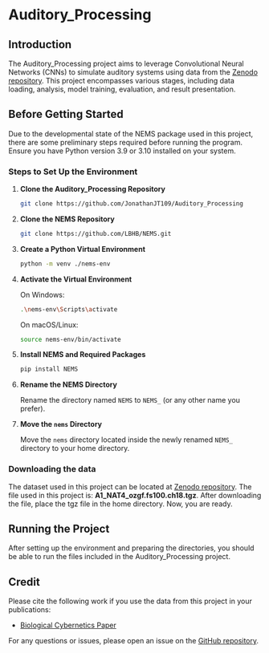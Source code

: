# Auditory_Processing

## Introduction

The Auditory_Processing project aims to leverage Convolutional Neural Networks (CNNs) to simulate auditory systems using
data from the [Zenodo repository](https://zenodo.org/records/8044773). This project encompasses various stages,
including data loading, analysis, model training, evaluation, and result presentation.

## Before Getting Started

Due to the developmental state of the NEMS package used in this project, there are some preliminary steps required
before running the program. Ensure you have Python version 3.9 or 3.10 installed on your system.

### Steps to Set Up the Environment

1. **Clone the Auditory_Processing Repository**

   ```bash
   git clone https://github.com/JonathanJT109/Auditory_Processing
   ```

2. **Clone the NEMS Repository**

   ```bash
   git clone https://github.com/LBHB/NEMS.git
   ```

3. **Create a Python Virtual Environment**

   ```bash
   python -m venv ./nems-env
   ```

4. **Activate the Virtual Environment**

   On Windows:

   ```bash
   .\nems-env\Scripts\activate
   ```

   On macOS/Linux:

   ```bash
   source nems-env/bin/activate
   ```

5. **Install NEMS and Required Packages**

   ```bash
   pip install NEMS
   ```

6. **Rename the NEMS Directory**

   Rename the directory named `NEMS` to `NEMS_` (or any other name you prefer).

7. **Move the `nems` Directory**

   Move the `nems` directory located inside the newly renamed `NEMS_` directory to your home directory.

### Downloading the data

The dataset used in this project can be located at [Zenodo repository](https://zenodo.org/records/8044773). The file
used in this project is: **A1_NAT4_ozgf.fs100.ch18.tgz**. After downloading the file, place the tgz file in the home
directory. Now, you are ready.

## Running the Project

After setting up the environment and preparing the directories, you should be able to run the files included in the
Auditory_Processing project.

## Credit

Please cite the following work if you use the data from this project in your publications:

- [Biological Cybernetics Paper](https://www.biorxiv.org/content/10.1101/2022.06.10.495698v2)

For any questions or issues, please open an issue on
the [GitHub repository](https://github.com/JonathanJT109/Auditory_Processing).
